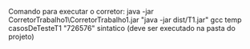 Comando para executar o corretor:
java -jar CorretorTrabalho1\CorretorTrabalho1.jar "java -jar dist/T1.jar" gcc temp casosDeTesteT1 "726576" sintatico
(deve ser executado na pasta do projeto)
